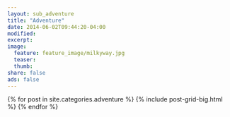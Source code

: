 ```yaml
---
layout: sub_adventure
title: "Adventure"
date: 2014-06-02T09:44:20-04:00
modified:
excerpt:
image:
  feature: feature_image/milkyway.jpg
  teaser:
  thumb:
share: false
ads: false
---
```


<div class="tiles">
{% for post in site.categories.adventure %}
  {% include post-grid-big.html %}
{% endfor %}
</div><!-- /.tiles -->
